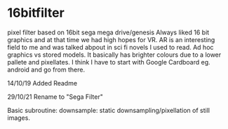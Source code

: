 # 16bitfilter
pixel filter based on 16bit sega mega drive/genesis
Always liked 16 bit graphics and at that time we had high hopes for VR. AR is an interesting  field to me and was talked abpout in sci fi novels I used to read. Ad hoc graphics  vs stored models. It basically has brighter colours due to a lower pallete and pixellates. I think I have to start with Google Cardboard eg. android and go from there.

14/10/19 Added Readme

29/10/21 Rename to "Sega Filter"

Basic subroutine: downsample: static downsampling/pixellation of still images.
